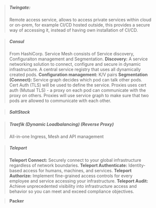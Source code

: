 > ##### Twingate:
> Remote access service, allows to access private services within cloud or on-prem, for example CI/CD hosted outside, this provides a secure way of accessing it, instead of having own installation of CI/CD.

> ##### Consul
> From HashiCorp. Service Mesh consists of Service discovery, Configuraiton management and Segmentation. 
> **Discovery:** A service networking solution to connect, configure and secure in dynamic infrastructure. A central service registry that uses all dynamically created pods.
> **Configuration management:** K/V pairs 
> **Segmentation (Connect):** Service graph decides which pod can talk other pods. Cert Auth (TLS) will be used to define the service. Proxies uses cert auth (Mutual TLS) - a proxy on each pod can communicate with the proxy on others. Proxies will use service graph to make sure that two pods are allowed to communicate with each other.

> ##### SaltStack


> ##### Traefik (Dynamic Loadbalancing) (Reverse Proxy)
> All-in-one Ingress, Mesh and API management
 
> ##### Teleport
> **Teleport Connect:**
> Securely connect to your global infrastructure regardless of network boundaries.
> **Teleport Authenticate:**
> Identity-based access for humans, machines, and services.
> **Teleport Authorize:**
> Implement fine-grained access controls for every employee and service accessing your infrastructure.
> **Teleport Audit:**
> Achieve unprecedented visibility into infrastructure access and behavior so you can meet and exceed compliance objectives.

> **Packer**